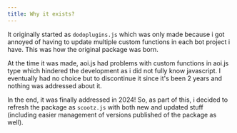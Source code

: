 ```yaml
---
title: Why it exists?
---
```


It originally started as `dodoplugins.js` which was only made because i got annoyed of having to update multiple custom functions in each bot project i have. This was how the original package was born. 

At the time it was made, aoi.js had problems with custom functions in aoi.js type which hindered the development as i did not fully know javascript. I eventually had no choice but to discontinue it since it's been 2 years and nothing was addressed about it.

In the end, it was finally addressed in 2024! So, as part of this, i decided to refresh the package as `scootz.js` with both new and updated stuff (including easier management of versions published of the package as well).

